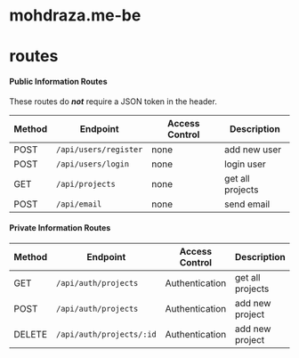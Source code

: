 # mohdraza.me-be

# routes

#### Public Information Routes

These routes do **_not_** require a JSON token in the header.

| Method | Endpoint              | Access Control | Description      |
| ------ | --------------------- | -------------- | ---------------- |
| POST   | `/api/users/register` | none           | add new user     |
| POST   | `/api/users/login`    | none           | login user       |
| GET    | `/api/projects`       | none           | get all projects |
| POST   | `/api/email`          | none           | send email       |

#### Private Information Routes

| Method | Endpoint                 | Access Control | Description      |
| ------ | ------------------------ | -------------- | ---------------- |
| GET    | `/api/auth/projects`     | Authentication | get all projects |
| POST   | `/api/auth/projects`     | Authentication | add new project  |
| DELETE | `/api/auth/projects/:id` | Authentication | add new project  |

